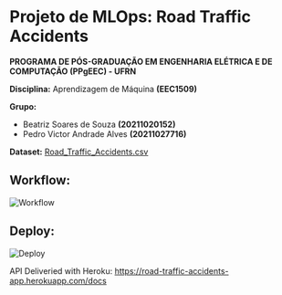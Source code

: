# Projeto de MLOps: Road Traffic Accidents

**PROGRAMA DE PÓS-GRADUAÇÃO EM ENGENHARIA ELÉTRICA E DE COMPUTAÇÃO (PPgEEC) - UFRN**

**Disciplina:** Aprendizagem de Máquina **(EEC1509)**

**Grupo:** 

*   Beatriz Soares de Souza **(20211020152)**
*   Pedro Victor Andrade Alves **(20211027716)**

**Dataset:** [Road_Traffic_Accidents.csv](https://www.kaggle.com/datasets/saurabhshahane/road-traffic-accidents)

## Workflow:

![Workflow](https://ibb.co/XYY1SM8)

## Deploy:

![Deploy](https://ibb.co/L11MBzd)

API Deliveried with Heroku: https://road-traffic-accidents-app.herokuapp.com/docs
